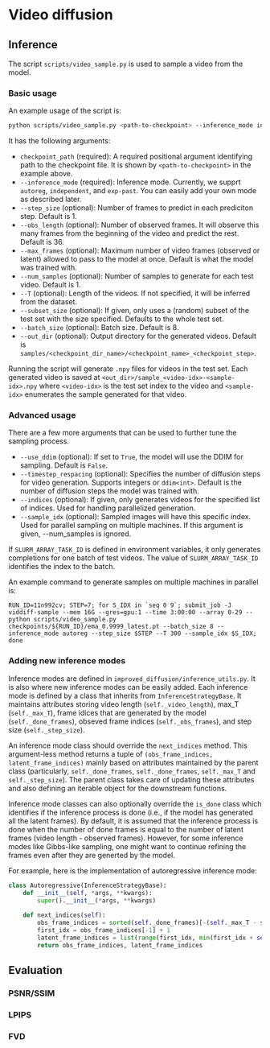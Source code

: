 # Video diffusion

## Inference

The script `scripts/video_sample.py` is used to sample a video from the model.

### Basic usage

An example usage of the script is:
```bash
python scripts/video_sample.py <path-to-checkpoint> --inference_mode independent --step_size 7
```
It has the following arguments:
- `checkpoint_path` (required): A required positional argument identifying path to the checkpoint file. It is shown by `<path-to-checkpoint>` in the example above.
- `--inference_mode` (required): Inference mode. Currently, we supprt `autoreg`, `independent`, and `exp-past`. You can easily add your own mode as described later.
- `--step_size` (optional): Number of frames to predict in each prediciton step. Default is 1.
- `--obs_length` (optional): Number of observed frames. It will observe this many frames from the beginning of the video and predict the rest. Default is 36.
- `--max_frames` (optional): Maximum number of video frames (observed or latent) allowed to pass to the model at once. Default is what the model was trained with.
- `--num_samples` (optional): Number of samples to generate for each test video. Default is 1.
- `--T` (optional): Length of the videos. If not specified, it will be inferred from the dataset.
- `--subset_size` (optional): If given, only uses a (random) subset of the test set with the size specified. Defaults to the whole test set.
- `--batch_size` (optional): Batch size. Default is 8.
- `--out_dir` (optional): Output directory for the generated videos. Default is `samples/<checkpoint_dir_name>/<checkpoint_name>_<checkpoint_step>`.

Running the script will generate `.npy` files for videos in the test set. Each generated video is saved at `<out_dir>/sample_<video-idx>-<sample-idx>.npy` where `<video-idx>` is the test set index to the video and `<sample-idx>` enumerates the sample generated for that video.

### Advanced usage
There are a few more arguments that can be used to further tune the sampling process.
- `--use_ddim` (optional): If set to `True`, the model will use the DDIM for sampling. Default is `False`.
- `--timestep_respacing` (optional): Specifies the number of diffusion steps for video generation. Supports integers or `ddim<int>`. Default is the number of diffusion steps the model was trained with.
- `--indices` (optional): If given, only generates videos for the specified list of indices. Used for handling parallelized generation.
- `--sample_idx` (optional): Sampled images will have this specific index. Used for parallel sampling on multiple machines. If this argument is given, --num_samples is ignored.

If `SLURM_ARRAY_TASK_ID` is defined in environment variables, it only generates completions for one batch of test videos. The value of `SLURM_ARRAY_TASK_ID` identifies the index to the batch.

An example command to generate samples on multiple machines in parallel is:

```RUN_ID=11n992cv; STEP=7; for S_IDX in `seq 0 9`; submit_job -J viddiff-sample --mem 16G --gres=gpu:1 --time 3:00:00 --array 0-29 -- python scripts/video_sample.py checkpoints/${RUN_ID}/ema_0.9999_latest.pt --batch_size 8 --inference_mode autoreg --step_size $STEP --T 300 --sample_idx $S_IDX; done```

### Adding new inference modes
Inference modes are defined in `improved_diffusion/inference_utils.py`. It is also where new inference modes can be easily added. Each inference mode is defined by a class that inherits from `InferenceStrategyBase`. It maintains attributes storing video length (`self._video_length`), max_T (`self._max_T`), frame idices that are generated by the model (`self._done_frames`), obseved frame indices (`self._obs_frames`), and step size (`self._step_size`).

An inference mode class should override the `next_indices` method. This argument-less method returns a tuple of `(obs_frame_indices, latent_frame_indices)` mainly based on attributes maintained by the parent class (particularly, `self._done_frames`, `self._done_frames`, `self._max_T` and `self._step_size`). The parent class takes care of updating these attributes and also defining an iterable object for the downstream functions.

Inference mode classes can also optionally override the `is_done` class which identifies if the inference process is done (i.e., if the model has generated all the latent frames). By default, it is assumed that the inference process is done when the number of done frames is equal to the number of latent frames (video length - observed frames). However, for some inference modes like Gibbs-like sampling, one might want to continue refining the frames even after they are generted by the model.

For example, here is the implementation of autoregressive inference mode:

```python
class Autoregressive(InferenceStrategyBase):
    def __init__(self, *args, **kwargs):
        super().__init__(*args, **kwargs)
        
    def next_indices(self):
        obs_frame_indices = sorted(self._done_frames)[-(self._max_T - self._step_size):]
        first_idx = obs_frame_indices[-1] + 1
        latent_frame_indices = list(range(first_idx, min(first_idx + self._step_size, self._video_length)))
        return obs_frame_indices, latent_frame_indices
```

## Evaluation

### PSNR/SSIM

### LPIPS

### FVD
